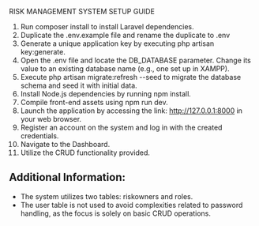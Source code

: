 
RISK MANAGEMENT SYSTEM SETUP GUIDE


1. Run composer install to install Laravel dependencies.
2. Duplicate the .env.example file and rename the duplicate to .env
3. Generate a unique application key by executing php artisan key:generate.
4. Open the .env file and locate the DB_DATABASE parameter. Change its value to an existing database name (e.g., one set up in XAMPP).
5. Execute php artisan migrate:refresh --seed to migrate the database schema and seed it with initial data.
6. Install Node.js dependencies by running npm install.
7. Compile front-end assets using npm run dev.
8. Launch the application by accessing the link: http://127.0.0.1:8000 in your web browser.
9. Register an account on the system and log in with the created credentials.
10. Navigate to the Dashboard.
11. Utilize the CRUD functionality provided.


Additional Information:
-----------------------
- The system utilizes two tables: riskowners and roles.
- The user table is not used to avoid complexities related to password handling, as the focus is solely on basic CRUD operations.
